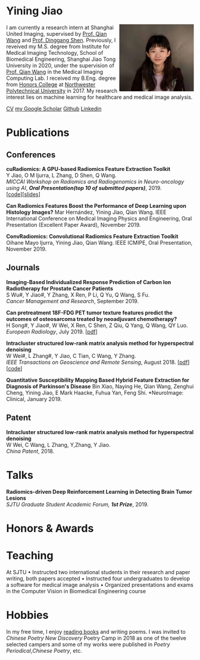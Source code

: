 # Yining Jiao


<img src="https://github.com/jiaoyining/jiaoyining.github.io/blob/master/photo1.png?raw=true" width = "200" height = "180" align="right">I am currently a research intern at Shanghai United Imaging, supervised by [Prof. Qian Wang](https://scholar.google.com/citations?user=m6ZNDewAAAAJ&hl=zh-CN) and [Prof. Dinggang Shen](https://scholar.google.com/citations?user=v6VYQC8AAAAJ&hl=zh-CN). Previously, I reveived my M.S. degree from Institute for Medical Imaging Technology, School of Biomedical Engineering, Shanghai Jiao Tong University in 2020, under the supervision of [Prof. Qian Wang](https://scholar.google.com/citations?user=v6VYQC8AAAAJ&hl=zh-CN) in the Medical Imaging Computing Lab. I received my B.Eng. degree from [Honors College](http://honors.nwpu.edu.cn/) at [Northwester Polytechnical University](https://www.nwpu.edu.cn/) in 2017. 
My research interest lies on machine learning for healthcare and medical image analysis.   
 
[CV](https://github.com/jiaoyining/jiaoyining.github.io/blob/master/jyn_resume_v5.pdf)
[my Google Scholar](https://scholar.google.com/citations?user=9FVJ-CkAAAAJ&hl=zh-CN)
[Github](https://github.com/jiaoyining)
[Linkedin](https://www.linkedin.com/in/yining-jiao-16545b1a8/)


  
# Publications

## Conferences
**cuRadiomics: A GPU-based Radiomics Feature Extraction Toolkit**  
Y Jiao, O M Ijurra, L Zhang, D Shen, Q Wang.  
*MICCAI Workshop on Radiomics and Radiogenomics in Neuro-oncology using AI*, ***Oral Presentation(top 10 of submitted papers)***, 2019.  
[[code](https://github.com/jiaoyining/cuRadiomics)][[slides](https://github.com/jiaoyining/cuRadiomics/tree/master/slides)]

**Can Radiomics Features Boost the Performance of Deep Learning upon Histology Images?**
Mar Hernández, Yining Jiao, Qian Wang.
IEEE International Conference on Medical Imaging Physics and Engineering, Oral Presentation (Excellent Paper Award), November 2019.

**ConvRadiomics: Convolutional Radiomics Feature Extraction Toolkit**
Oihane Mayo Ijurra, Yining Jiao, Qian Wang.
IEEE ICMIPE, Oral Presentation, November 2019.



## Journals
**Imaging-Based Individualized Response Prediction of Carbon Ion Radiotherapy for Prostate Cancer Patients**  
S Wu#, Y Jiao#, Y Zhang, X Ren, P Li, Q Yu, Q Wang, S Fu.  
*Cancer Management and Research*, September 2019.

**Can pretreatment 18F-FDG PET tumor texture features predict the outcomes of osteosarcoma treated by neoadjuvant chemotherapy?**    
H Song#, Y Jiao#, W Wei, X Ren, C Shen, Z Qiu, Q Yang, Q Wang, QY Luo.  
*European Radiology*, July 2019. 
[[pdf](https://link.springer.com/article/10.1007/s00330-019-06074-2)]

**Intracluster structured low-rank matrix analysis method for hyperspectral denoising**  
W Wei#, L Zhang#, Y Jiao, C Tian, C Wang, Y Zhang.  
*IEEE Transactions on Geoscience and Remote Sensing*, August 2018.
[[pdf](https://ieeexplore.ieee.org/abstract/document/8447235)][[code](https://github.com/jiaoyining/Intracluster-SLRMA)]

**Quantitative Susceptibility Mapping Based Hybrid Feature Extraction for Diagnosis of Parkinson's Disease**
Bin Xiao, Naying He, Qian Wang, Zenghui Cheng, Yining Jiao, E Mark Haacke, Fuhua Yan, Feng Shi.
*NeuroImage: Clinical, January 2019.


## Patent

**Intracluster structured low-rank matrix analysis method for hyperspectral denoising**  
W Wei, C Wang, L Zhang, Y,Zhang, Y Jiao.  
*China Patent*, 2018.  

# Talks

**Radiomics-driven Deep Reinforcement Learning in Detecting Brain Tumor Lesions**  
*SJTU Graduate Student Academic Forum,* ***1st Prize***, 2019.

# Honors & Awards


# Teaching
At SJTU
•	Instructed two international students in their research and paper writing, both papers accepted
•	Instructed four undergraduates to develop a software for medical image analysis
•	Organized presentations and exams in the Computer Vision in Biomedical Engineering course


# Hobbies
In my free time, I enjoy [reading books](https://jiaoyining.github.io/readinglist) and writing poems. I was invited to *Chinese Poetry New Discovery* Poetry Camp in 2018 as one of the twelve selected campers and some of my works were published in *Poetry Periodical*,*Chinese Poetry*, etc.


